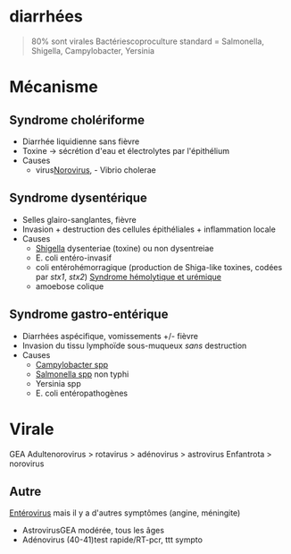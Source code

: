 # diarrhées



> 80% sont virales
Bactériescoproculture standard = Salmonella, Shigella, Campylobacter, Yersinia 


# Mécanisme



## Syndrome cholériforme


- Diarrhée liquidienne sans fièvre 
- Toxine -> sécrétion d'eau et électrolytes par l'épithélium 
- Causes 
    - virus[Norovirus](#norovirusnorgmd),    - Vibrio cholerae 


## Syndrome dysentérique


- Selles glairo-sanglantes, fièvre 
- Invasion + destruction des cellules épithéliales + inflammation locale 
- Causes 
    - [Shigella](#shigella-sppnorgmd) dysenteriae (toxine) ou non dysentreiae
    - E. coli entéro-invasif 
    - coli entérohémorragique (production de Shiga-like toxines, codées par _stx1_, _stx2_) [Syndrome hémolytique et urémique](#syndrome-hc3a9molytique-et-urc3a9miquenorgmd) 
    - amoebose colique 


## Syndrome gastro-entérique


- Diarrhées aspécifique, vomissements +/- fièvre 
- Invasion du tissu lymphoïde sous-muqueux _sans_ destruction 
- Causes
    - [Campylobacter spp](#campylobacter-jejuninorgmd) 
    - [Salmonella spp](#salmonella-sppnorgmd) non typhi 
    - Yersinia spp 
    - E. coli entéropathogènes 


# Virale


GEA Adultenorovirus > rotavirus > adénovirus > astrovirus
Enfantrota > norovirus 


## Autre


[Entérovirus](#entc3a9rovirusnorgmd) mais il y a d'autres symptômes (angine, méningite) 

- AstrovirusGEA modérée, tous les âges 
- Adénovirus (40-41)test rapide/RT-pcr, ttt sympto 

